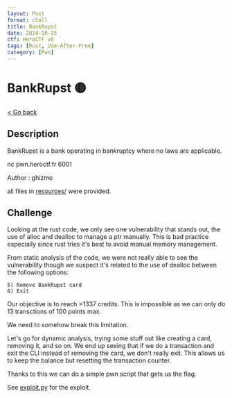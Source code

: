 ```yaml
---
layout: Post
format: chall
title: BankRupst
date: 2024-10-25
ctf: HeroCTF v6
tags: [Rust, Use-After-Free]
category: [Pwn]
---
```

# BankRupst 🟡

<a class="back-link" href="../../">< Go back</a>

## Description

BankRupst is a bank operating in bankruptcy where no laws are applicable.

nc pwn.heroctf.fr 6001

Author : ghizmo

all files in [resources/](./resources) were provided.

## Challenge

Looking at the rust code, we only see one vulnerability that stands out, the use of alloc
 and dealloc to manage a ptr manually. This is bad practice especially since rust tries it's best to avoid manual memory management.

From static analysis of the code, we were not really able to see the vulnerability though we suspect it's related to the use of dealloc between the following options:

```
5) Remove BankRupst card
6) Exit
```

Our objective is to reach >1337 credits. This is impossible as we can only do 13 transctions of 100 points max.

We need to somehow break this limitation.

Let's go for dynamic analysis, trying some stuff out like creating a card, removing it, and so on. We end up seeing that if we do a transaction and exit the CLI instead of removing the card, we don't really exit. This allows us to keep the balance but resetting the transaction counter.

Thanks to this we can do a simple pwn script that gets us the flag.

See [exploit.py](./exploit.py) for the exploit.
